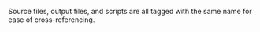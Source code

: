 Source files, output files, and scripts are all tagged with the same name for ease of cross-referencing.

